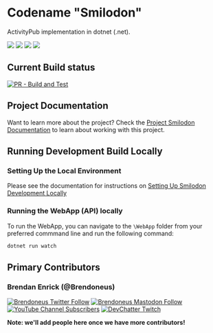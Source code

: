 # Codename "Smilodon"

ActivityPub implementation in dotnet (.net).

<p>
  <a href="https://github.com/DevChatter/Smilodon/graphs/contributors" alt="Contributors">
  <img src="https://img.shields.io/github/contributors/DevChatter/Smilodon" /></a>

  <a href="https://github.com/DevChatter/Smilodon/stargazers" alt="Stars">
  <img src="https://img.shields.io/github/stars/DevChatter/Smilodon" /></a>

  <a href="https://github.com/DevChatter/Smilodon/issues" alt="Issues">
  <img src="https://img.shields.io/github/issues/DevChatter/Smilodon" /></a>

  <a href="https://github.com/DevChatter/Smilodon/blob/main/LICENSE" alt="License">
  <img src="https://img.shields.io/github/license/DevChatter/Smilodon" /></a>
</p>

## Current Build status

[![PR - Build and Test](https://github.com/DevChatter/Smilodon/actions/workflows/pr-build.yml/badge.svg)](https://github.com/DevChatter/Smilodon/actions/workflows/pr-build.yml)

## Project Documentation

Want to learn more about the project? Check the [Project Smilodon Documentation](https://devchatter.github.io/Smilodon/) to learn about working with this project.

## Running Development Build Locally

### Setting Up the Local Environment

Please see the documentation for instructions on [Setting Up Smilodon Development Locally](https://devchatter.github.io/Smilodon/development-setup)

### Running the WebApp (API) locally

To run the WebApp, you can navigate to the `\WebApp` folder from your preferred commmand line and run the following command:

``` bat
dotnet run watch
```

## Primary Contributors

### Brendan Enrick (@Brendoneus)

[![Brendoneus Twitter Follow](https://img.shields.io/twitter/follow/brendoneus?style=social)](https://twitter.com/brendoneus)
[![Brendoneus Mastodon Follow](https://img.shields.io/mastodon/follow/109288133487144928?domain=https%3A%2F%2Four.devchatter.com&style=social)](https://our.devchatter.com/@brendoneus)
[![YouTube Channel Subscribers](https://img.shields.io/youtube/channel/subscribers/UCA8TsqMrOdFBv66iIuU6efA?style=social)](https://www.youtube.com/c/devchatter)
[![DevChatter Twitch](https://img.shields.io/badge/Twitch-DevChatter-9146FF)](https://www.twitch.tv/DevChatter)

**Note: we'll add people here once we have more contributors!**
